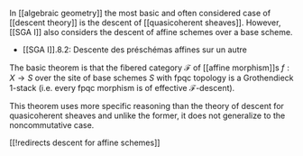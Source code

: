 In [[algebraic geometry]] the most basic and often considered case of [[descent theory]] is the descent of [[quasicoherent sheaves]]. However, [[SGA I]] also considers the descent of affine schemes over a base scheme. 

* [[SGA I]].8.2: Descente des pr&#233;sch&#233;mas affines sur un autre 

The basic theorem is that the fibered category $\mathcal{F}$ of [[affine morphism]]s $f: X\to S$ over the site of base schemes $S$ with fpqc topology is a Grothendieck 1-stack (i.e. every fpqc morphism is of effective $\mathcal{F}$-descent). 

This theorem uses more specific reasoning than the theory of descent for quasicoherent sheaves and unlike the former, it does not generalize to the noncommutative case. 

[[!redirects descent for affine schemes]]
